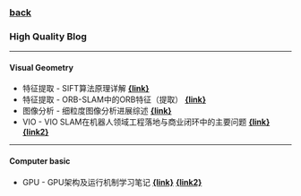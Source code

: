 ### [back](README.md)

### High Quality Blog

---
#### Visual Geometry
- 特征提取 - SIFT算法原理详解  [**{link}**](https://www.cnblogs.com/Alliswell-WP/p/SIFT.html)
- 特征提取 - ORB-SLAM中的ORB特征（提取）  [**{link}**](https://zhuanlan.zhihu.com/p/61738607)
- 图像分析 - 细粒度图像分析进展综述  [**{link}**](https://zhuanlan.zhihu.com/p/24738319)
- VIO - VIO SLAM在机器人领域工程落地与商业闭环中的主要问题 [**{link}**](https://mp.weixin.qq.com/s/o7_5wowfrkuwn9yhOOdO4A) [**{link2}**](https://zhuanlan.zhihu.com/p/653556292)

---
#### Computer basic
- GPU - GPU架构及运行机制学习笔记 [**{link}**](https://mp.weixin.qq.com/s/aJFTuMSSnHg516AylSZdJg) [**{link2}**](https://zhuanlan.zhihu.com/p/393485253)
